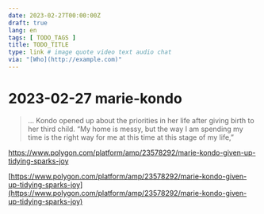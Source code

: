 ```yaml
---
date: 2023-02-27T00:00:00Z
draft: true
lang: en
tags: [ TODO_TAGS ]
title: TODO_TITLE
type: link # image quote video text audio chat
via: "[Who](http://example.com)"
---
```



# 2023-02-27 marie-kondo


> … Kondo opened up about the priorities in her life after giving birth to her third child. “My home is messy, but the way I am spending my time is the right way for me at this time at this stage of my life,”

https://www.polygon.com/platform/amp/23578292/marie-kondo-given-up-tidying-sparks-joy

[https://www.polygon.com/platform/amp/23578292/marie-kondo-given-up-tidying-sparks-joy](https://www.polygon.com/platform/amp/23578292/marie-kondo-given-up-tidying-sparks-joy)

